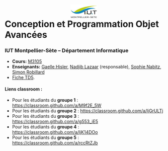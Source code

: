 # <img src="ressources/logo.jpeg" width="17%" style="margin:auto;display:block;"/> Conception et Programmation Objet Avancées 
### IUT Montpellier-Sète – Département Informatique
* **Cours:** [M3105](https://github.com/IUTInfoMontpSete-M3105/Ressources)
* **Enseignants:** [Gaelle Hisler](mailto:gaelle.Hisler@umontpellier.fr), [Nadjib Lazaar](mailto:nadjib.lazaar@umontpellier.fr) (responsable), [Sophie Nabitz](mailto:sophie.nabitz@univ-avignon.fr), [Simon Robillard](mailto:simon.robillard@umontpellier.fr) 
* [Fiche TD5](TD5.pdf).

#### Liens classroom :
* Pour les étudiants du **groupe 1** : https://classroom.github.com/a/M9f2E_5W
* Pour les étudiants du **groupe 2** : https://classroom.github.com/a/ljGrULTj
* Pour les étudiants du **groupe 3** : https://classroom.github.com/a/g553_iE5
* Pour les étudiants du **groupe 4** : https://classroom.github.com/a/ljK14DOo
* Pour les étudiants du **groupe 5** : https://classroom.github.com/a/rccRtZJb


